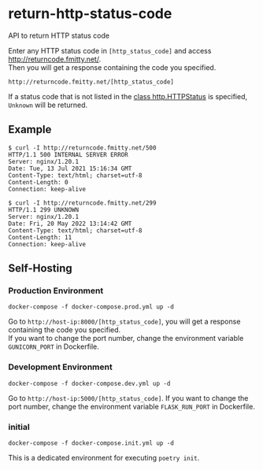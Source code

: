 # return-http-status-code
API to return HTTP status code

Enter any HTTP status code in `[http_status_code]` and access http://returncode.fmitty.net/.  
Then you will get a response containing the code you specified.
```
http://returncode.fmitty.net/[http_status_code]
```

If a status code that is not listed in the [class http.HTTPStatus](https://docs.python.org/3/library/http.html#http-status-codes) is specified, `Unknown` will be returned.
## Example
```Shell
$ curl -I http://returncode.fmitty.net/500
HTTP/1.1 500 INTERNAL SERVER ERROR
Server: nginx/1.20.1
Date: Tue, 13 Jul 2021 15:16:34 GMT
Content-Type: text/html; charset=utf-8
Content-Length: 0
Connection: keep-alive

$ curl -I http://returncode.fmitty.net/299
HTTP/1.1 299 UNKNOWN
Server: nginx/1.20.1
Date: Fri, 20 May 2022 13:14:42 GMT
Content-Type: text/html; charset=utf-8
Content-Length: 11
Connection: keep-alive
```
## Self-Hosting
### Production Environment
```
docker-compose -f docker-compose.prod.yml up -d
```
Go to `http://host-ip:8000/[http_status_code]`, you will get a response containing the code you specified.  
If you want to change the port number, change the environment variable `GUNICORN_PORT` in Dockerfile.
### Development Environment
```
docker-compose -f docker-compose.dev.yml up -d
```
Go to `http://host-ip:5000/[http_status_code]`.
If you want to change the port number, change the environment variable `FLASK_RUN_PORT` in Dockerfile.
### initial
```
docker-compose -f docker-compose.init.yml up -d
```
This is a dedicated environment for executing `poetry init`.
